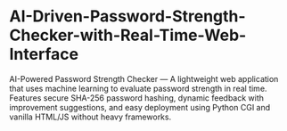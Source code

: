 # AI-Driven-Password-Strength-Checker-with-Real-Time-Web-Interface
AI-Powered Password Strength Checker — A lightweight web application that uses machine learning to evaluate password strength in real time. Features secure SHA-256 password hashing, dynamic feedback with improvement suggestions, and easy deployment using Python CGI and vanilla HTML/JS without heavy frameworks.
